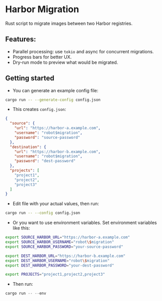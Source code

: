 # Harbor Migration

Rust script to migrate images between two Harbor registries.

## Features:
- Parallel processing: use `tokio` and async for concurrent migrations.
- Progress bars for better UX.
- Dry-run mode to preview what would be migrated.

## Getting started

- You can generate an example config file:

```sh
cargo run -- --generate-config config.json
```

- This creates `config.json`:

```json
{
  "source": {
    "url": "https://harbor-a.example.com",
    "username": "robot$migration",
    "password": "source-password"
  },
  "destination": {
    "url": "https://harbor-b.example.com",
    "username": "robot$migration",
    "password": "dest-password"
  },
  "projects": [
    "project1",
    "project2",
    "project3"
  ]
}
```

- Edit file with your actual values, then run:

```sh
cargo run -- --config config.json
```

- Or you want to use environment variables. Set environment variables like this:

```sh
export SOURCE_HARBOR_URL="https://harbor-a.example.com"
export SOURCE_HARBOR_USERNAME="robot\$migration"
export SOURCE_HARBOR_PASSWORD="your-source-password"

export DEST_HARBOR_URL="https://harbor-b.example.com"
export DEST_HARBOR_USERNAME="robot\$migration"
export DEST_HARBOR_PASSWORD="your-dest-password"

export PROJECTS="project1,project2,project3"
```

- Then run:

```rust
cargo run -- --env
```
